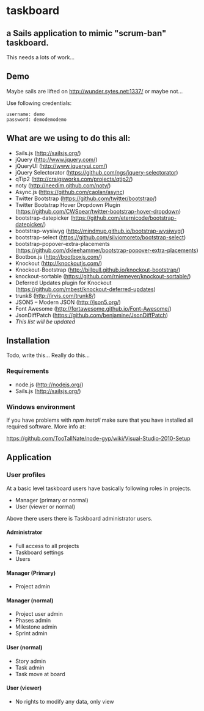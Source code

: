 # taskboard
## a Sails application to mimic "scrum-ban" taskboard.

This needs a lots of work...

## Demo

Maybe sails are lifted on http://wunder.sytes.net:1337/ or maybe not...

Use following credentials:
```
username: demo
password: demodemodemo
```

## What are we using to do this all:
- Sails.js (http://sailsjs.org/)
- jQuery (http://www.jquery.com/)
- jQueryUI (http://www.jqueryui.com/)
- jQuery Selectorator (https://github.com/ngs/jquery-selectorator)
- qTip2 (http://craigsworks.com/projects/qtip2/)
- noty (http://needim.github.com/noty/)
- Async.js (https://github.com/caolan/async)
- Twitter Bootstrap (https://github.com/twitter/bootstrap/)
- Twitter Bootstrap Hover Dropdown Plugin (https://github.com/CWSpear/twitter-bootstrap-hover-dropdown)
- bootstrap-datepicker (https://github.com/eternicode/bootstrap-datepicker/)
- bootstrap-wysiwyg (http://mindmup.github.io/bootstrap-wysiwyg/)
- bootstrap-select (https://github.com/silviomoreto/bootstrap-select)
- bootstrap-popover-extra-placements (https://github.com/dkleehammer/bootstrap-popover-extra-placements)
- Bootbox.js (http://bootboxjs.com/)
- Knockout (http://knockoutjs.com/)
- Knockout-Bootstrap (http://billpull.github.io/knockout-bootstrap/)
- knockout-sortable (https://github.com/rniemeyer/knockout-sortable/)
- Deferred Updates plugin for Knockout (https://github.com/mbest/knockout-deferred-updates)
- trunk8 (http://jrvis.com/trunk8/)
- JSON5 – Modern JSON (http://json5.org/)
- Font Awesome (http://fortawesome.github.io/Font-Awesome/)
- JsonDiffPatch (https://github.com/benjamine/JsonDiffPatch)
- <em>This list will be updated</em>

## Installation
Todo, write this... Really do this...

### Requirements
- node.js (http://nodejs.org/)
- Sails.js (http://sailsjs.org/)

### Windows environment
If you have problems with <em>npm install</em> make sure that you have installed all required software. More info at:

https://github.com/TooTallNate/node-gyp/wiki/Visual-Studio-2010-Setup

## Application

### User profiles
At a basic level taskboard users have basically following roles in projects.
- Manager (primary or normal)
- User (viewer or normal)

Above there users there is Taskboard administrator users.

#### Administrator
- Full access to all projects
- Taskboard settings
- Users

#### Manager (Primary)
- Project admin

#### Manager (normal)
- Project user admin
- Phases admin
- Milestone admin
- Sprint admin

#### User (normal)
- Story admin
- Task admin
- Task move at board

#### User (viewer)
- No rights to modify any data, only view

